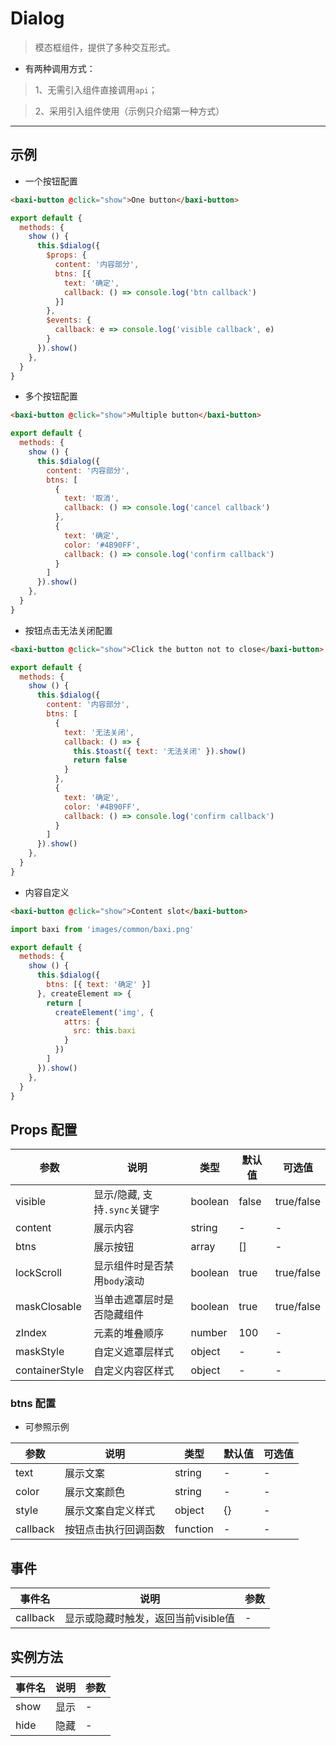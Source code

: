 # Dialog

> 模态框组件，提供了多种交互形式。

* 有两种调用方式：

> 1、无需引入组件直接调用`api`；

> 2、采用引入组件使用（示例只介绍第一种方式）

---
## 示例

* 一个按钮配置

```html
<baxi-button @click="show">One button</baxi-button>
```

```js
export default {
  methods: {
    show () {
      this.$dialog({
        $props: {
          content: '内容部分',
          btns: [{
            text: '确定',
            callback: () => console.log('btn callback')
          }]
        },
        $events: {
          callback: e => console.log('visible callback', e)
        }
      }).show()
    },
  }
}
```

* 多个按钮配置

```html
<baxi-button @click="show">Multiple button</baxi-button>
```

```js
export default {
  methods: {
    show () {
      this.$dialog({
        content: '内容部分',
        btns: [
          {
            text: '取消',
            callback: () => console.log('cancel callback')
          },
          {
            text: '确定',
            color: '#4B90FF',
            callback: () => console.log('confirm callback')
          }
        ]
      }).show()
    },
  }
}
```

* 按钮点击无法关闭配置

```html
<baxi-button @click="show">Click the button not to close</baxi-button>
```

```js
export default {
  methods: {
    show () {
      this.$dialog({
        content: '内容部分',
        btns: [
          {
            text: '无法关闭',
            callback: () => {
              this.$toast({ text: '无法关闭' }).show()
              return false
            }
          },
          {
            text: '确定',
            color: '#4B90FF',
            callback: () => console.log('confirm callback')
          }
        ]
      }).show()
    },
  }
}
```

* 内容自定义

```html
<baxi-button @click="show">Content slot</baxi-button>
```

```js
import baxi from 'images/common/baxi.png'

export default {
  methods: {
    show () {
      this.$dialog({
        btns: [{ text: '确定' }]
      }, createElement => {
        return [
          createElement('img', {
            attrs: {
              src: this.baxi
            }
          })
        ]
      }).show()
    },
  }
}
```


## Props 配置

 参数 | 说明 | 类型 | 默认值 | 可选值
 --- | ---  | --- | --- | ---
 visible | 显示/隐藏, 支持`.sync`关键字 |  boolean | false | true/false
 content | 展示内容 | string | - | -
 btns | 展示按钮 | array | [] | -
 lockScroll | 显示组件时是否禁用`body`滚动 |boolean | true | true/false
 maskClosable | 当单击遮罩层时是否隐藏组件 | boolean | true | true/false
 zIndex | 元素的堆叠顺序 | number | 100 | -
 maskStyle | 自定义遮罩层样式 | object | - | -
 containerStyle | 自定义内容区样式 | object | - | -

### btns 配置

* 可参照示例

 参数 | 说明 | 类型 | 默认值 | 可选值
 --- | ---  | --- | --- | ---
 text | 展示文案 | string | - | -
 color | 展示文案颜色 | string | - | -
 style | 展示文案自定义样式 | object | {} | -
 callback | 按钮点击执行回调函数 | function | - | -

 ## 事件

事件名 | 说明 | 参数
---- | --- | ---
callback | 显示或隐藏时触发，返回当前visible值 | -

## 实例方法

事件名  | 说明 | 参数
---- | --- | ---
show | 显示 | -
hide | 隐藏 | -